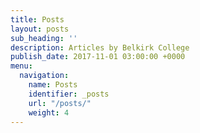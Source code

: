 ```yaml
---
title: Posts
layout: posts
sub_heading: ''
description: Articles by Belkirk College
publish_date: 2017-11-01 03:00:00 +0000
menu:
  navigation:
    name: Posts
    identifier: _posts
    url: "/posts/"
    weight: 4
---
```

